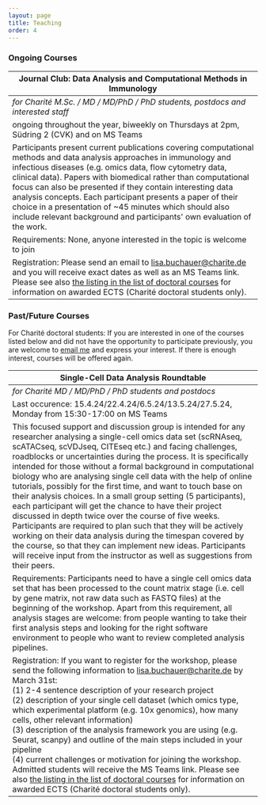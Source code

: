 ```yaml
---
layout: page
title: Teaching
order: 4
---
```


### Ongoing Courses

| __Journal Club: Data Analysis and Computational Methods in Immunology__                                                                                                                                                                                                                                                                                                                                                                                                                                            |
|--------------------------------------------------------------------------------------------------------------------------------------------------------------------------------------------------------------------------------------------------------------------------------------------------------------------------------------------------------------------------------------------------------------------------------------------------------------------------------------------------------------------|
| _for Charité M.Sc. / MD / MD/PhD / PhD students, postdocs and interested staff_                                                                                                                                                                                                                                                                                                                                                                                                                                    |
| ongoing throughout the year, biweekly on Thursdays at 2pm,  Südring 2 (CVK) and on MS Teams                                                                                                                                                                                                                                                                                                                                                                                                                        |
| Participants present current publications covering computational methods and data analysis approaches in immunology and infectious diseases (e.g. omics data, flow cytometry data, clinical data). Papers with biomedical rather than computational focus can also be presented if they contain interesting data analysis concepts. Each participant presents a paper of their choice in a presentation of ~45 minutes which should also include relevant background and participants' own evaluation of the work. |
| Requirements: None, anyone interested in the topic is welcome to join                                                                                                                                                                                                                                                                                                                                                                                                                                              |
| Registration: Please send an email to lisa.buchauer@charite.de and you will receive exact dates as well as an MS Teams link. Please see also [the listing in the list of doctoral courses](https://intranet.charite.de/studium_lehre/promotionskurse/kurs/promotionskurse_detail/data_analysis_and_computational_methods_in_immunology/) for information on awarded ECTS (Charité doctoral students only).                                                                                                                                         |


### Past/Future Courses

For Charité doctoral students: If you are interested in one of the courses listed below and did not have the opportunity to participate previously, you are welcome to [email me](mailto:lisa.buchauer@charite.de) and express your interest. If there is enough interest, courses will be offered again.

| __Single-Cell Data Analysis Roundtable__                                                                                                                                                                                                                                                                                                                                                                                                                                                                                                                                                                                                                                                                                                                                                                                                                                                                                          |
|-----------------------------------------------------------------------------------------------------------------------------------------------------------------------------------------------------------------------------------------------------------------------------------------------------------------------------------------------------------------------------------------------------------------------------------------------------------------------------------------------------------------------------------------------------------------------------------------------------------------------------------------------------------------------------------------------------------------------------------------------------------------------------------------------------------------------------------------------------------------------------------------------------------------------------------|
| _for Charité MD / MD/PhD / PhD students and postdocs_                                                                                                                                                                                                                                                                                                                                                                                                                                                                                                                                                                                                                                                                                                                                                                                                                                                                             |
| Last occurence: 15.4.24/22.4.24/6.5.24/13.5.24/27.5.24, Monday from 15:30-17:00 on MS Teams                                                                                                                                                                                                                                                                                                                                                                                                                                                                                                                                                                                                                                                                                                                                                                                                                                       |
| This focused support and discussion group is intended for any researcher analysing a single-cell omics data set (scRNAseq, scATACseq, scVDJseq, CITEseq etc.) and facing challenges, roadblocks or uncertainties during the process. It is specifically intended for those without a formal background in computational biology who are analysing single cell data with the help of online tutorials, possibly for the first time, and want to touch base on their analysis choices. In a small group setting (5 participants), each participant will get the chance to have their project discussed in depth twice over the course of five weeks. Participants are required to plan such that they will be actively working on their data analysis during the timespan covered by the course, so that they can implement new ideas. Participants will receive input from the instructor as well as suggestions from their peers. |
| Requirements: Participants need to have a single cell omics data set that has been processed to the count matrix stage (i.e. cell by gene matrix, not raw data such as FASTQ files) at the beginning of the workshop. Apart from this requirement, all analysis stages are welcome: from people wanting to take their first analysis steps and looking for the right software environment to people who want to review completed analysis pipelines.                                                                                                                                                                                                                                                                                                                                                                                                                                                                              |
| Registration: If you want to register for the workshop, please send the following information to lisa.buchauer@charite.de by March 31st: <br>  (1) 2-4 sentence description of your research project <br>  (2) description of your single cell dataset (which omics type, which experimental platform (e.g. 10x genomics), how many cells, other relevant information) <br>  (3) description of the analysis framework you are using (e.g. Seurat, scanpy) and outline of the main steps included in your pipeline <br>  (4) current challenges or motivation for joining the workshop. <br>Admitted students will receive the MS Teams link. Please see also [the listing in the list of doctoral courses](https://intranet.charite.de/studium_lehre/promotionskurse/kurs/promotionskurse_detail/single_cell_data_analysis_roundtable/) for information on awarded ECTS (Charité doctoral students only).                        |


